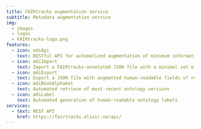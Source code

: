 ```yaml
---
title: FAIRtracks augmentation service
subtitle: Metadata augmentation service
img:
  - images
  - logos
  - FAIRtracks-logo.png
features:
  - icon: mdiApi
    text: RESTful API for automatized augmentation of minimum information
  - icon: mdiImport
    text: Import a FAIRtracks-annotated JSON file with a minimal set of fields
  - icon: mdiExport
    text: Export a JSON file with augmented human-readable fields of relevance of downstream users
  - icon: mdiBookAlphabet
    text: Automated retrieve of most recent ontology versions
  - icon: mdiLabel
    text: Automated generation of human-readable ontology labels
services:
  - text: REST API
    href: https://fairtracks.elixir.no/api/
---
```

